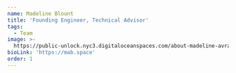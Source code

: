```yaml
---
name: Madeline Blount
title: 'Founding Engineer, Technical Advisor'
tags:
  - Team
image: >-
  https://public-unlock.nyc3.digitaloceanspaces.com/about-madeline-avram-blount-headshot.png
bioLink: 'https://mab.space'
order: 1
---
```


